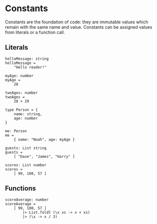 # Constants

Constants are the foundation of code: they are immutable values which remain with the same name and value. Constants can be assigned values from literals or a function call.

## Literals

```derw
helloMessage: string
helloMessage =
    "Hello reader!"

myAge: number
myAge =
    28

twoAges: number
twoAges =
    28 + 29

type Person = {
    name: string,
    age: number
}

me: Person
me =
    { name: "Noah", age: myAge }

guests: List string
guests =
    [ "Dave", "James", "Harry" ]

scores: List number
scores =
    [ 99, 100, 57 ]
```

## Functions

```derw
scoreAverage: number
scoreAverage =
    [ 99, 100, 57 ]
        |> List.foldl (\x xs -> x + xs)
        |> (\x -> x / 3)
```
